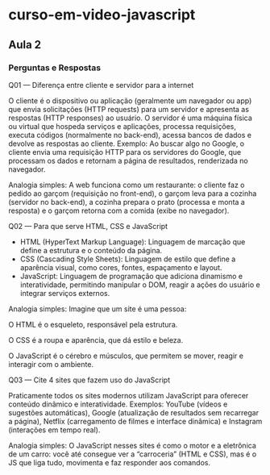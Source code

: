# curso-em-video-javascript

## Aula 2 
### Perguntas e Respostas

Q01 — Diferença entre cliente e servidor para a internet

O cliente é o dispositivo ou aplicação (geralmente um navegador ou app) que envia solicitações (HTTP requests) para um servidor e apresenta as respostas (HTTP responses) ao usuário. O servidor é uma máquina física ou virtual que hospeda serviços e aplicações, processa requisições, executa códigos (normalmente no back-end), acessa bancos de dados e devolve as respostas ao cliente.
Exemplo: Ao buscar algo no Google, o cliente envia uma requisição HTTP para os servidores do Google, que processam os dados e retornam a página de resultados, renderizada no navegador.

Analogia simples:
A web funciona como um restaurante: o cliente faz o pedido ao garçom (requisição no front-end), o garçom leva para a cozinha (servidor no back-end), a cozinha prepara o prato (processa e monta a resposta) e o garçom retorna com a comida (exibe no navegador).

Q02 — Para que serve HTML, CSS e JavaScript

- HTML (HyperText Markup Language): Linguagem de marcação que define a estrutura e o conteúdo da página.
- CSS (Cascading Style Sheets): Linguagem de estilo que define a aparência visual, como cores, fontes, espaçamento e layout.
- JavaScript: Linguagem de programação que adiciona dinamismo e interatividade, permitindo manipular o DOM, reagir a ações do usuário e integrar serviços externos.

Analogia simples:
Imagine que um site é uma pessoa:

O HTML é o esqueleto, responsável pela estrutura.

O CSS é a roupa e aparência, que dá estilo e beleza.

O JavaScript é o cérebro e músculos, que permitem se mover, reagir e interagir com o ambiente.

Q03 — Cite 4 sites que fazem uso do JavaScript

Praticamente todos os sites modernos utilizam JavaScript para oferecer conteúdo dinâmico e interatividade. Exemplos: YouTube (vídeos e sugestões automáticas), Google (atualização de resultados sem recarregar a página), Netflix (carregamento de filmes e interface dinâmica) e Instagram (interações em tempo real).

Analogia simples:
O JavaScript nesses sites é como o motor e a eletrônica de um carro: você até consegue ver a “carroceria” (HTML e CSS), mas é o JS que liga tudo, movimenta e faz responder aos comandos.
